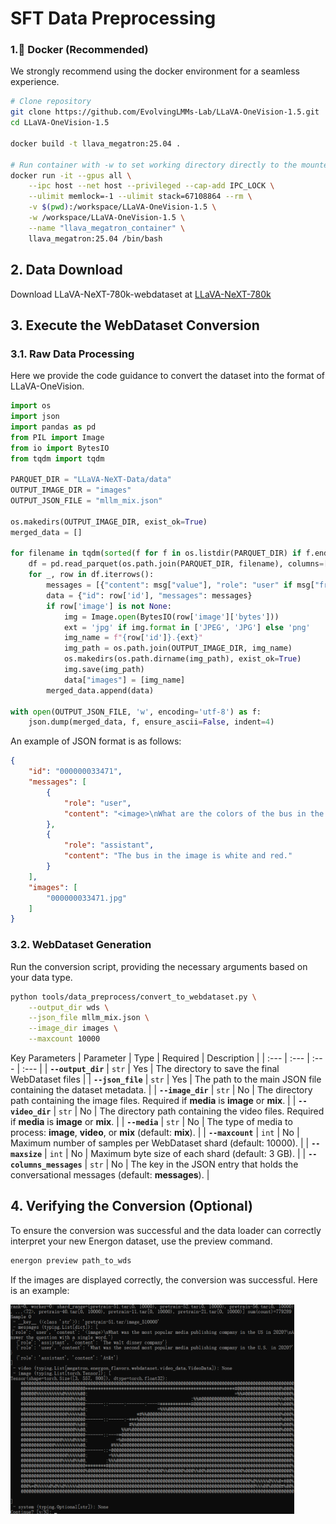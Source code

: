 # SFT Data Preprocessing

### 1.🐳 Docker (Recommended)

We strongly recommend using the docker environment for a seamless experience.

```bash
# Clone repository
git clone https://github.com/EvolvingLMMs-Lab/LLaVA-OneVision-1.5.git
cd LLaVA-OneVision-1.5

docker build -t llava_megatron:25.04 .

# Run container with -w to set working directory directly to the mounted volume
docker run -it --gpus all \
    --ipc host --net host --privileged --cap-add IPC_LOCK \
    --ulimit memlock=-1 --ulimit stack=67108864 --rm \
    -v $(pwd):/workspace/LLaVA-OneVision-1.5 \
    -w /workspace/LLaVA-OneVision-1.5 \
    --name "llava_megatron_container" \
    llava_megatron:25.04 /bin/bash
```

## 2\. Data Download

Download LLaVA-NeXT-780k-webdataset at [LLaVA-NeXT-780k](https://huggingface.co/datasets/lmms-lab/LLaVA-NeXT-Data)


## 3\. Execute the WebDataset Conversion

### 3.1. Raw Data Processing
Here we provide the code guidance to convert the dataset into the format of LLaVA-OneVision.

```python
import os
import json
import pandas as pd
from PIL import Image
from io import BytesIO
from tqdm import tqdm

PARQUET_DIR = "LLaVA-NeXT-Data/data"
OUTPUT_IMAGE_DIR = "images"
OUTPUT_JSON_FILE = "mllm_mix.json"

os.makedirs(OUTPUT_IMAGE_DIR, exist_ok=True)
merged_data = []

for filename in tqdm(sorted(f for f in os.listdir(PARQUET_DIR) if f.endswith('.parquet'))):
    df = pd.read_parquet(os.path.join(PARQUET_DIR, filename), columns=['id', 'conversations', 'image'])
    for _, row in df.iterrows():
        messages = [{"content": msg["value"], "role": "user" if msg["from"]=="human" else "assistant"} for msg in row['conversations'].tolist()]
        data = {"id": row['id'], "messages": messages}
        if row['image'] is not None:
            img = Image.open(BytesIO(row['image']['bytes']))
            ext = 'jpg' if img.format in ['JPEG', 'JPG'] else 'png'
            img_name = f"{row['id']}.{ext}"
            img_path = os.path.join(OUTPUT_IMAGE_DIR, img_name)
            os.makedirs(os.path.dirname(img_path), exist_ok=True)
            img.save(img_path)
            data["images"] = [img_name]
        merged_data.append(data)

with open(OUTPUT_JSON_FILE, 'w', encoding='utf-8') as f:
    json.dump(merged_data, f, ensure_ascii=False, indent=4)

```

An example of JSON format is as follows:
```json
{
    "id": "000000033471",
    "messages": [
        {
            "role": "user",
            "content": "<image>\nWhat are the colors of the bus in the image?\nAnswer the question with GPT-T-COCO format."
        },
        {
            "role": "assistant",
            "content": "The bus in the image is white and red."
        }
    ],
    "images": [
        "000000033471.jpg"
    ]
}
```


### 3.2. WebDataset Generation

Run the conversion script, providing the necessary arguments based on your data type.

```bash
python tools/data_preprocess/convert_to_webdataset.py \
    --output_dir wds \
    --json_file mllm_mix.json \
    --image_dir images \
    --maxcount 10000
```
Key Parameters
| Parameter | Type | Required | Description |
| :--- | :--- | :--- | :--- |
| **`--output_dir`** | `str` | Yes | The directory to save the final WebDataset files |
| **`--json_file`** | `str` | Yes | The path to the main JSON file containing the dataset metadata. |
| **`--image_dir`** | `str` | No | The directory path containing the image files. Required if **media** is **image** or **mix**. |
| **`--video_dir`** | `str` | No | The directory path containing the video files. Required if **media** is **image** or **mix**. |
| **`--media`** | `str` | No | The type of media to process: **image**, **video**, or **mix** (default: **mix**). |
| **`--maxcount`** | `int` | No | Maximum number of samples per WebDataset shard (default: $10000$). |
| **`--maxsize`** | `int` | No | Maximum byte size of each shard (default: $3$ GB). |
| **`--columns_messages`** | `str` | No | The key in the JSON entry that holds the conversational messages (default: **messages**). |


## 4\. Verifying the Conversion (Optional)
To ensure the conversion was successful and the data loader can correctly interpret your new Energon dataset, use the preview command.
```bash
energon preview path_to_wds
```
If the images are displayed correctly, the conversion was successful.
Here is an example:

<img src="../asset/wds_verification.png" style="max-width: 90%; height: auto;">
